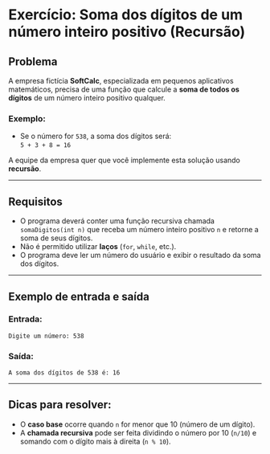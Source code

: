 
# Exercício: Soma dos dígitos de um número inteiro positivo (Recursão)

## Problema

A empresa fictícia **SoftCalc**, especializada em pequenos aplicativos matemáticos, precisa de uma função que calcule a **soma de todos os dígitos** de um número inteiro positivo qualquer.

### Exemplo:
- Se o número for `538`, a soma dos dígitos será:  
  `5 + 3 + 8 = 16`

A equipe da empresa quer que você implemente esta solução usando **recursão**.

---

## Requisitos

- O programa deverá conter uma função recursiva chamada `somaDigitos(int n)` que receba um número inteiro positivo `n` e retorne a soma de seus dígitos.
- Não é permitido utilizar **laços** (`for`, `while`, etc.).
- O programa deve ler um número do usuário e exibir o resultado da soma dos dígitos.

---

## Exemplo de entrada e saída

### Entrada:
```
Digite um número: 538
```

### Saída:
```
A soma dos dígitos de 538 é: 16
```

---

## Dicas para resolver:

- O **caso base** ocorre quando `n` for menor que 10 (número de um dígito).
- A **chamada recursiva** pode ser feita dividindo o número por 10 (`n/10`) e somando com o dígito mais à direita (`n % 10`).

